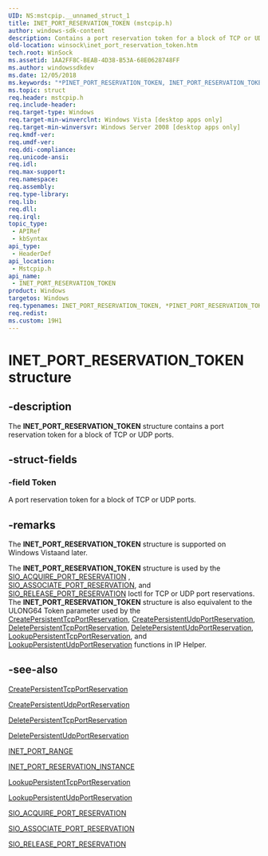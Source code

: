 ```yaml
---
UID: NS:mstcpip.__unnamed_struct_1
title: INET_PORT_RESERVATION_TOKEN (mstcpip.h)
author: windows-sdk-content
description: Contains a port reservation token for a block of TCP or UDP ports.
old-location: winsock\inet_port_reservation_token.htm
tech.root: WinSock
ms.assetid: 1AA2FF8C-BEAB-4D38-B53A-68E0628748FF
ms.author: windowssdkdev
ms.date: 12/05/2018
ms.keywords: "*PINET_PORT_RESERVATION_TOKEN, INET_PORT_RESERVATION_TOKEN, INET_PORT_RESERVATION_TOKEN structure [Winsock], PINET_PORT_RESERVATION_TOKEN, PINET_PORT_RESERVATION_TOKEN structure pointer [Winsock], mstcpip/INET_PORT_RESERVATION_TOKEN, mstcpip/PINET_PORT_RESERVATION_TOKEN, winsock.inet_port_reservation_token"
ms.topic: struct
req.header: mstcpip.h
req.include-header: 
req.target-type: Windows
req.target-min-winverclnt: Windows Vista [desktop apps only]
req.target-min-winversvr: Windows Server 2008 [desktop apps only]
req.kmdf-ver: 
req.umdf-ver: 
req.ddi-compliance: 
req.unicode-ansi: 
req.idl: 
req.max-support: 
req.namespace: 
req.assembly: 
req.type-library: 
req.lib: 
req.dll: 
req.irql: 
topic_type:
 - APIRef
 - kbSyntax
api_type:
 - HeaderDef
api_location:
 - Mstcpip.h
api_name:
 - INET_PORT_RESERVATION_TOKEN
product: Windows
targetos: Windows
req.typenames: INET_PORT_RESERVATION_TOKEN, *PINET_PORT_RESERVATION_TOKEN
req.redist: 
ms.custom: 19H1
---
```


# INET_PORT_RESERVATION_TOKEN structure


## -description


The <b>INET_PORT_RESERVATION_TOKEN</b> structure contains a port reservation token for a block of TCP or UDP ports.


## -struct-fields




### -field Token

A port reservation token for a block of TCP or UDP ports.


## -remarks



The  <b>INET_PORT_RESERVATION_TOKEN</b> structure is supported on Windows Vistaand later.

The  <b>INET_PORT_RESERVATION_TOKEN</b> structure is used by the <a href="https://msdn.microsoft.com/1A2E3920-88D2-4109-B7EF-E66BD4AB6153">SIO_ACQUIRE_PORT_RESERVATION</a> , <a href="https://msdn.microsoft.com/4CBFB5F8-1FA1-44BA-9932-6F0329A465CB">SIO_ASSOCIATE_PORT_RESERVATION</a>, and <a href="https://msdn.microsoft.com/24D67A40-8CE9-4AF1-90BF-599D19C87B89">SIO_RELEASE_PORT_RESERVATION</a> Ioctl for TCP or UDP port reservations.  The <b>INET_PORT_RESERVATION_TOKEN</b> structure is also equivalent to the ULONG64 Token parameter used by the <a href="https://msdn.microsoft.com/19DAF828-B0E4-49E2-843D-7350C8083C45">CreatePersistentTcpPortReservation</a>, <a href="https://msdn.microsoft.com/AFD2EFD1-55AF-49C9-8109-D4D1B7BB7C94">CreatePersistentUdpPortReservation</a>, <a href="https://msdn.microsoft.com/533F8B35-6EC1-43BB-B8E6-EB086A9C646C">DeletePersistentTcpPortReservation</a>, <a href="https://msdn.microsoft.com/E6539B3F-48DA-41AA-8AD4-2EBBAF98069F">DeletePersistentUdpPortReservation</a>, <a href="https://msdn.microsoft.com/5EBEB774-13A2-49C2-92ED-5271081615AA">LookupPersistentTcpPortReservation</a>, and <a href="https://msdn.microsoft.com/621C732E-9A42-455C-A1A8-F1997D6EF0D7">LookupPersistentUdpPortReservation</a> functions in IP Helper.




## -see-also




<a href="https://msdn.microsoft.com/19DAF828-B0E4-49E2-843D-7350C8083C45">CreatePersistentTcpPortReservation</a>



<a href="https://msdn.microsoft.com/AFD2EFD1-55AF-49C9-8109-D4D1B7BB7C94">CreatePersistentUdpPortReservation</a>



<a href="https://msdn.microsoft.com/533F8B35-6EC1-43BB-B8E6-EB086A9C646C">DeletePersistentTcpPortReservation</a>



<a href="https://msdn.microsoft.com/E6539B3F-48DA-41AA-8AD4-2EBBAF98069F">DeletePersistentUdpPortReservation</a>



<a href="https://msdn.microsoft.com/FE6946CF-61B6-422C-B9B8-5045EFAB705F">INET_PORT_RANGE</a>



<a href="https://msdn.microsoft.com/F2332474-453F-40A3-8A0B-03A97300B724">INET_PORT_RESERVATION_INSTANCE</a>



<a href="https://msdn.microsoft.com/5EBEB774-13A2-49C2-92ED-5271081615AA">LookupPersistentTcpPortReservation</a>



<a href="https://msdn.microsoft.com/621C732E-9A42-455C-A1A8-F1997D6EF0D7">LookupPersistentUdpPortReservation</a>



<a href="https://msdn.microsoft.com/1A2E3920-88D2-4109-B7EF-E66BD4AB6153">SIO_ACQUIRE_PORT_RESERVATION</a>



<a href="https://msdn.microsoft.com/4CBFB5F8-1FA1-44BA-9932-6F0329A465CB">SIO_ASSOCIATE_PORT_RESERVATION</a>



<a href="https://msdn.microsoft.com/24D67A40-8CE9-4AF1-90BF-599D19C87B89">SIO_RELEASE_PORT_RESERVATION</a>
 

 

